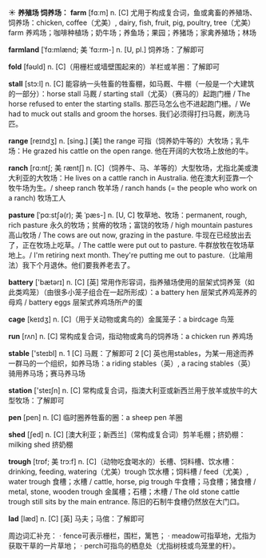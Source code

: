☀ <span class="category">**养殖场 饲养场：**</span>
<span class="vocabulary">**farm**</span> [fɑːm] 
<span class="definition">n. [C] 尤用于构成复合词，鱼或禽畜的养殖场、饲养场：</span>chicken, coffee（尤美）, dairy, fish, fruit, pig, poultry, tree（尤美）farm 养鸡场；咖啡种植场；奶牛场；养鱼场；果园；养猪场；家禽养殖场；林场
           
<span class="vocabulary">**farmland**</span> [ˈfɑ:mlænd; 美 ˈfɑ:rm-]
<span class="definition">n. [U, pl.] 饲养场：</span>了解即可

<span class="vocabulary">**fold**</span> [fəʊld] 
<span class="definition">n. [C]（用栅栏或墙壁围起来的）羊栏或羊圈：</span>了解即可 
           
<span class="vocabulary">**stall**</span> [stɔ:l]
<span class="definition">n. [C] 能容纳一头牲畜的牲畜棚，如马厩、牛棚（一般是一个大建筑的一部分）：</span>horse stall 马厩 / starting stall（尤英）（赛马的）起跑门栅 / The horse refused to enter the starting stalls. 那匹马怎么也不进起跑门栅。/ We had to muck out stalls and groom the horses. 我们必须得打扫马厩，刷洗马匹。

<span class="vocabulary">**range**</span> [reɪndӡ] 
<span class="definition">n. [sing.] [美] the range 可指（饲养奶牛等的）大牧场；乳牛场：</span>He grazed his cattle on the open range. 他在开阔的大牧场上放他的牛。
           
<span class="vocabulary">**ranch**</span> [rɑ:ntʃ; 美 ræntʃ]
<span class="definition">n. [C]（饲养牛、马、羊等的）大型牧场，尤指北美或澳大利亚的大牧场：</span>He lives on a cattle ranch in Australia. 他在澳大利亚靠一个牧牛场为生。/ sheep ranch 牧羊场 / ranch hands (= the people who work on a ranch) 牧场工人           

<span class="vocabulary">**pasture**</span> [ˈpɑ:stʃə(r); 美 ˈpæs-]
<span class="definition">n. [U, C] 牧草地、牧场：</span>permanent, rough, rich pasture 永久的牧场；贫瘠的牧场；富饶的牧场 / high mountain pastures 高山牧场 / The cows are out now, grazing in the pasture. 牛现在已经放出去了，正在牧场上吃草。/ The cattle were put out to pasture. 牛群放牧在牧场草地上。/ I'm retiring next month. They're putting me out to pasture.（比喻用法）我下个月退休。他们要我养老去了。

<span class="vocabulary">**battery**</span> ['bætərɪ] 
<span class="definition">n. [C] [英] 常用作形容词，指养殖场使用的层架式饲养笼（如此类鸡笼）（由很多小笼子组合在一起所形成）：</span>a battery hen 层架式养鸡笼养的母鸡 / battery eggs 层架式养鸡场所产的蛋

<span class="vocabulary">**cage**</span> [keɪdӡ] 
<span class="definition">n. [C]（用于关动物或禽鸟的）金属笼子：</span>a birdcage 鸟笼

<span class="vocabulary">**run**</span> [rʌn] 
<span class="definition">n. [C] 常构成复合词，指动物或禽鸟的饲养场：</span>a chicken run 养鸡场

<span class="vocabulary">**stable**</span> ['steɪbl] 
<span class="definition">n. 1 [C] 马厩：</span>了解即可 <span class="definition">2 [C] 英也用stables，为某一用途而养一群马的一个组织，如养马场：</span>a riding stables（英）, a racing stables（英）骑用养马场；赛马养马场

<span class="vocabulary">**station**</span> ['steɪʃn] 
<span class="definition">n. [C] 常构成复合词，指澳大利亚或新西兰用于放羊或放牛的大型牧场：</span>了解即可

<span class="vocabulary">**pen**</span> [pen] 
<span class="definition">n. [C] 临时圈养牲畜的圈：</span>a sheep pen 羊圈
           
<span class="vocabulary">**shed**</span> [ʃed]
<span class="definition">n. [C] [澳大利亚；新西兰]（常构成复合词）剪羊毛棚；挤奶棚：</span>milking shed 挤奶棚
           
<span class="vocabulary">**trough**</span> [trɒf; 美 trɔ:f]
<span class="definition">n. [C]（动物吃食喝水的）长槽、饲料槽、饮水槽：</span>drinking, feeding, watering（尤美）trough 饮水槽；饲料槽 / feed（尤美）, water trough 食槽；水槽 / cattle, horse, pig trough 牛食槽；马食槽；猪食槽 / metal, stone, wooden trough 金属槽；石槽；木槽 / The old stone cattle trough still sits by the main entrance. 陈旧的石制牛食槽仍然放在大门口。
           
<span class="vocabulary">**lad**</span> [læd]
<span class="definition">n. [C] [英] 马夫；马倌：</span>了解即可

周边词汇补充：
· fence可表示栅栏，围栏，篱笆；
· meadow可指草地，尤指为获取干草的一片草地；
· perch可指鸟的栖息处（尤指树枝或鸟笼里的杆）。



